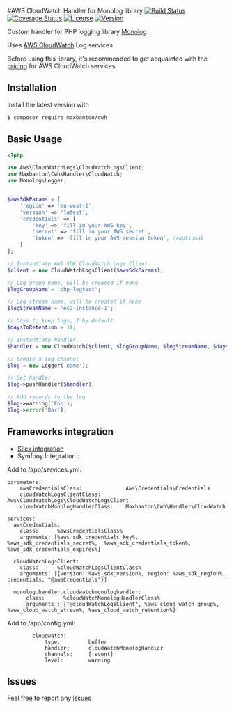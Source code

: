 #AWS CloudWatch Handler for Monolog library
[![Build Status](https://travis-ci.org/maxbanton/cwh.svg?branch=master)](https://travis-ci.org/maxbanton/cwh) [![Coverage Status](https://coveralls.io/repos/github/maxbanton/cwh/badge.svg?branch=master)](https://coveralls.io/github/maxbanton/cwh?branch=master) [![License](https://img.shields.io/packagist/l/maxbanton/cwh.svg?maxAge=2592000)](https://github.com/maxbanton/cwh/blob/master/LICENSE) [![Version](https://img.shields.io/packagist/v/maxbanton/cwh.svg?maxAge=2592000)](https://packagist.org/packages/maxbanton/cwh)

Custom handler for PHP logging library [Monolog](https://github.com/Seldaek/monolog)

Uses [AWS CloudWatch](https://aws.amazon.com/en/cloudwatch/) Log services

Before using this library, it's recommended to get acquainted with the [pricing](https://aws.amazon.com/en/cloudwatch/pricing/) for AWS CloudWatch services

## Installation

Install the latest version with

```bash
$ composer require maxbanton/cwh
```
## Basic Usage

```php
<?php

use Aws\CloudWatchLogs\CloudWatchLogsClient;
use Maxbanton\Cwh\Handler\CloudWatch;
use Monolog\Logger;


$awsSdkParams = [
    'region' => 'eu-west-1',
    'version' => 'latest',
    'credentials' => [
        'key' => 'fill in your AWS key',
        'secret' => 'fill in your AWS secret',
        'token' => 'fill in your AWS session token', //optional
    ]
];

// Instantiate AWS SDK CloudWatch Logs Client
$client = new CloudWatchLogsClient($awsSdkParams);

// Log group name, will be created if none
$logGroupName = 'php-logtest';

// Log stream name, will be created if none
$logStreamName = 'ec2-instance-1';

// Days to keep logs, 7 by default
$daysToRetention = 14;

// Instantiate handler
$handler = new CloudWatch($client, $logGroupName, $logStreamName, $daysToRetention);

// Create a log channel
$log = new Logger('name');

// Set handler
$log->pushHandler($handler);

// Add records to the log
$log->warning('Foo');
$log->error('Bar');
```

## Frameworks integration

 - [Silex integration](http://silex.sensiolabs.org/doc/master/providers/monolog.html#customization)
 - Symfony Integration :

Add to /app/services.yml:

```
parameters:
    awsCredentialsClass:              Aws\Credentials\Credentials
    cloudWatchLogsClientClass:        Aws\CloudWatchLogs\CloudWatchLogsClient
    cloudWatchMonologHandlerClass:    Maxbanton\Cwh\Handler\CloudWatch

services:
  awsCredentials:
    class:      %awsCredentialsClass%
    arguments: [%aws_sdk_credentials_key%, %aws_sdk_credentials_secret%,  %aws_sdk_credentials_token%, %aws_sdk_credentials_expires%]

  cloudWatchLogsClient:
    class:      %cloudWatchLogsClientClass%
    arguments: [{version: %aws_sdk_version%, region: %aws_sdk_region%, credentials: "@awsCredentials"}]

  monolog.handler.cloudwatchmonologhandler:
      class:      %cloudWatchMonologHandlerClass%
      arguments : ["@cloudWatchLogsClient", %aws_cloud_watch_group%, %aws_cloud_watch_stream%, %aws_cloud_watch_retention%]
```

Add to /app/config.yml:
```
        cloudwatch:
            type:         buffer
            handler:      cloudWatchMonologHandler
            channels:     [!event]
            level:        warning
```

## Issues

Feel free to [report any issues](https://github.com/maxbanton/cwh/issues/new)


